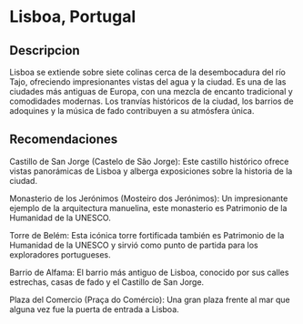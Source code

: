 # Lisboa, Portugal

## Descripcion 

Lisboa se extiende sobre siete colinas cerca de la desembocadura del río Tajo, ofreciendo impresionantes vistas del agua y la ciudad. Es una de las ciudades más antiguas de Europa, con una mezcla de encanto tradicional y comodidades modernas. Los tranvías históricos de la ciudad, los barrios de adoquines y la música de fado contribuyen a su atmósfera única.

## Recomendaciones

Castillo de San Jorge (Castelo de São Jorge): Este castillo histórico ofrece vistas panorámicas de Lisboa y alberga exposiciones sobre la historia de la ciudad.

Monasterio de los Jerónimos (Mosteiro dos Jerónimos): Un impresionante ejemplo de la arquitectura manuelina, este monasterio es Patrimonio de la Humanidad de la UNESCO.

Torre de Belém: Esta icónica torre fortificada también es Patrimonio de la Humanidad de la UNESCO y sirvió como punto de partida para los exploradores portugueses.

Barrio de Alfama: El barrio más antiguo de Lisboa, conocido por sus calles estrechas, casas de fado y el Castillo de San Jorge.

Plaza del Comercio (Praça do Comércio): Una gran plaza frente al mar que alguna vez fue la puerta de entrada a Lisboa.

